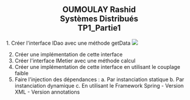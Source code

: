 <h2 style="text-align : center;">OUMOULAY Rashid<br>Systèmes Distribués<br>TP1_Partie1</h2>
<bold>1. Créer l'interface IDao avec une méthode getData</bold>
<img src="part1.1">

2. Créer une implémentation de cette interface 
3. Créer l'interface IMetier avec une méthode calcul
4. Créer une implémentation de cette interface en utilisant le couplage faible
5. Faire l'injection des dépendances :
  a. Par instanciation statique
  b. Par instanciation dynamique
  c. En utilisant le Framework Spring
       - Version XML
       - Version annotations
